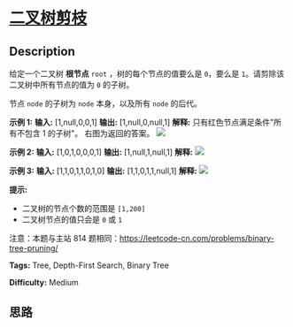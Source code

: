 # [二叉树剪枝][title]

## Description

给定一个二叉树 **根节点**  `root` ，树的每个节点的值要么是 `0`，要么是 `1`。请剪除该二叉树中所有节点的值为 `0` 的子树。

节点 `node` 的子树为 `node` 本身，以及所有 `node` 的后代。



**示例 1:**
            **输入:** [1,null,0,0,1]    **输出:** [1,null,0,null,1]     **解释:**     只有红色节点满足条件"所有不包含 1 的子树"。    右图为返回的答案。        ![](https://s3-lc-upload.s3.amazonaws.com/uploads/2018/04/06/1028_2.png)    

**示例 2:**
            **输入:** [1,0,1,0,0,0,1]    **输出:** [1,null,1,null,1]    **解释:**         ![](https://s3-lc-upload.s3.amazonaws.com/uploads/2018/04/06/1028_1.png)    

**示例 3:**
            **输入:** [1,1,0,1,1,0,1,0]    **输出:** [1,1,0,1,1,null,1]    **解释:**         ![](https://s3-lc-upload.s3.amazonaws.com/uploads/2018/04/05/1028.png)    



**提示:**

  * 二叉树的节点个数的范围是 `[1,200]`
  * 二叉树节点的值只会是 `0` 或 `1`



注意：本题与主站 814 题相同：<https://leetcode-cn.com/problems/binary-tree-pruning/>


**Tags:** Tree, Depth-First Search, Binary Tree

**Difficulty:** Medium

## 思路

[title]: https://leetcode-cn.com/problems/pOCWxh
